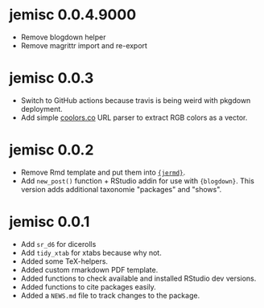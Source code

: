# jemisc 0.0.4.9000

* Remove blogdown helper
* Remove magrittr import and re-export

# jemisc 0.0.3

* Switch to GitHub actions because travis is being weird with pkgdown deployment.
* Add simple [coolors.co](http://coolors.co/) URL parser to extract RGB colors as a vector.

# jemisc 0.0.2

* Remove Rmd template and put them into [`{jermd}`](https://git.tadaa-data.de/lukas/jermd).
* Add `new_post()` function + RStudio addin for use with `{blogdown}`. This version adds additional taxonomie "packages" and "shows".

# jemisc 0.0.1

* Add `sr_d6` for dicerolls
* Add `tidy_xtab` for xtabs because why not.
* Added some TeX-helpers.
* Added custom rmarkdown PDF template.
* Added functions to check available and installed RStudio dev versions.
* Added functions to cite packages easily.
* Added a `NEWS.md` file to track changes to the package.
